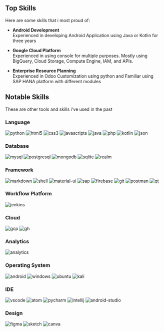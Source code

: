 ## Top Skills
Here are some skills that i most proud of:

- **Android Development** <br/>
  Experienced in developing Android Application using Java or Kotlin for three years

- **Google Cloud Platform** <br/>
  Experienced in using console for multiple purposes. Mostly using BigQuery, Cloud Storage, Compute Engine, IAM, and APIs.

- **Enterprise Resource Planning** <br/>
  Experienced in Odoo Customization using python and Familiar using SAP HANA platform with different modules


## Notable Skills
These are other tools and skills i've used in the past

### Language
![python](https://img.shields.io/badge/Python-FFD43B?style=for-the-badge&logo=python&logoColor=darkgreen)
![html5](https://img.shields.io/badge/HTML5-E34F26?style=for-the-badge&logo=html5&logoColor=white)
![css3](https://img.shields.io/badge/CSS3-1572B6?style=for-the-badge&logo=css3&logoColor=white)
![javascripts](https://img.shields.io/badge/JavaScript-323330?style=for-the-badge&logo=javascript&logoColor=F7DF1E)
![java](https://img.shields.io/badge/Java-ED8B00?style=for-the-badge&logo=java&logoColor=white)
![php](https://img.shields.io/badge/PHP-777BB4?style=for-the-badge&logo=php&logoColor=white)
![kotlin](https://img.shields.io/badge/Kotlin-0095D5?&style=for-the-badge&logo=kotlin&logoColor=white)
![json](https://img.shields.io/badge/json-5E5C5C?style=for-the-badge&logo=json&logoColor=white)

### Database
![mysql](https://img.shields.io/badge/MySQL-00000F?style=for-the-badge&logo=mysql&logoColor=white)
![postgresql](https://img.shields.io/badge/PostgreSQL-316192?style=for-the-badge&logo=postgresql&logoColor=white)
![mongodb](https://img.shields.io/badge/MongoDB-4EA94B?style=for-the-badge&logo=mongodb&logoColor=white)
![sqlite](https://img.shields.io/badge/SQLite-07405E?style=for-the-badge&logo=sqlite&logoColor=white)
![realm](https://img.shields.io/badge/Realm-39477F?style=for-the-badge&logo=realm&logoColor=white)

### Framework
![markdown](https://img.shields.io/badge/Markdown-000000?style=for-the-badge&logo=markdown&logoColor=white)
![shell](https://img.shields.io/badge/Shell_Script-121011?style=for-the-badge&logo=gnu-bash&logoColor=white)
![material-ui](https://img.shields.io/badge/Material--UI-0081CB?style=for-the-badge&logo=material-ui&logoColor=white)
![sap](https://img.shields.io/badge/SAP-0FAAFF?style=for-the-badge&logo=sap&logoColor=white)
![firebase](https://img.shields.io/badge/firebase-ffca28?style=for-the-badge&logo=firebase&logoColor=black)
![git](https://img.shields.io/badge/Git-F05032?style=for-the-badge&logo=git&logoColor=white)
![postman](https://img.shields.io/badge/Postman-FF6C37?style=for-the-badge&logo=Postman&logoColor=white)
![qt](https://img.shields.io/badge/Qt-41CD52?style=for-the-badge&logo=qt&logoColor=white)

### Workflow Platform
![jenkins](https://img.shields.io/badge/Jenkins-D24939?style=for-the-badge&logo=Jenkins&logoColor=white)

### Cloud
![gcp](https://img.shields.io/badge/Google_Cloud-4285F4?style=for-the-badge&logo=google-cloud&logoColor=white)
![gh](https://img.shields.io/badge/GitHub_Actions-2088FF?style=for-the-badge&logo=github-actions&logoColor=white)

### Analytics
![analytics](https://img.shields.io/badge/Google%20Analytics-E37400?style=for-the-badge&logo=google%20analytics&logoColor=white)

### Operating System
![android](https://img.shields.io/badge/Android-3DDC84?style=for-the-badge&logo=android&logoColor=white)
![windows](https://img.shields.io/badge/Windows-0078D6?style=for-the-badge&logo=windows&logoColor=white)
![ubuntu](https://img.shields.io/badge/Ubuntu-E95420?style=for-the-badge&logo=ubuntu&logoColor=white)
![kali](https://img.shields.io/badge/Kali_Linux-557C94?style=for-the-badge&logo=kali-linux&logoColor=white)

### IDE
![vscode](https://img.shields.io/badge/Visual_Studio_Code-0078D4?style=for-the-badge&logo=visual%20studio%20code&logoColor=white)
![atom](https://img.shields.io/badge/Atom-66595C?style=for-the-badge&logo=Atom&logoColor=white)
![pycharm](https://img.shields.io/badge/pycharm-143?style=for-the-badge&logo=pycharm&logoColor=black&color=black&labelColor=green)
![intellij](https://img.shields.io/badge/IntelliJIDEA-000000.svg?style=for-the-badge&logo=intellij-idea&logoColor=white)
![android-studio](https://img.shields.io/badge/Android_Studio-3DDC84?style=for-the-badge&logo=android-studio&logoColor=white)

### Design
![figma](https://img.shields.io/badge/Figma-F24E1E?style=for-the-badge&logo=figma&logoColor=white)
![sketch](https://img.shields.io/badge/Sketch-F7B500?style=for-the-badge&logo=Sketch&logoColor=white)
![canva](https://img.shields.io/badge/Canva-%2300C4CC.svg?&style=for-the-badge&logo=Canva&logoColor=white)